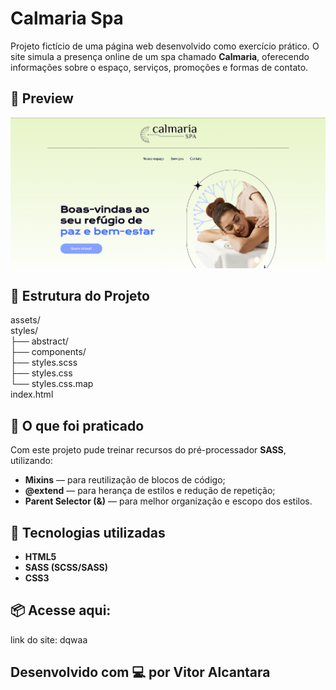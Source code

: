 # Calmaria Spa

Projeto fictício de uma página web desenvolvido como exercício prático. O site simula a presença online de um spa chamado **Calmaria**, oferecendo informações sobre o espaço, serviços, promoções e formas de contato.

## 📸 Preview

![Preview do projeto](./assets/imagem-site.png)

## 📂 Estrutura do Projeto
assets/ <br>
styles/ <br>
  ├── abstract/ <br>
  ├── components/ <br>
  ├── styles.scss <br>
  ├── styles.css <br>
  └── styles.css.map <br>
index.html

## 🎯 O que foi praticado

Com este projeto pude treinar recursos do pré-processador **SASS**, utilizando:

- **Mixins** — para reutilização de blocos de código;
- **@extend** — para herança de estilos e redução de repetição;
- **Parent Selector (&)** — para melhor organização e escopo dos estilos.

## 🚀 Tecnologias utilizadas

- **HTML5**
- **SASS (SCSS/SASS)**
- **CSS3**

## 📦 Acesse aqui:
link do site: dqwaa

## Desenvolvido com 💻 por Vitor Alcantara
